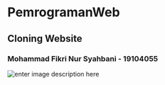 # PemrogramanWeb
## Cloning Website
### Mohammad Fikri Nur Syahbani - 19104055
![enter image description here](https://ibb.co/GFRZxc1)
